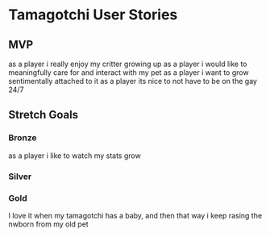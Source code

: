 # Tamagotchi User Stories

## MVP
as a player i really enjoy my critter growing up
as a player i would like to meaningfully care for and interact with my pet
as a player i want to grow sentimentally attached to it
as a player its nice to not have to be on the gay 24/7

## Stretch Goals

### Bronze
as a player i like to watch my stats grow
### Silver

### Gold

I love it when my tamagotchi has a baby, and then that way i keep rasing the nwborn from my old pet
